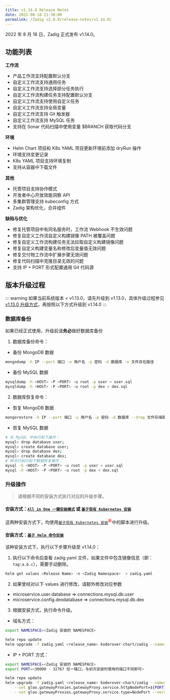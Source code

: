 ```yaml
---
title: v1.14.0 Release Notes
date: 2022-08-18 21:30:00
permalink: /Zadig v2.0.0/release-notes/v1.14.0/
---
```


2022 年 8 月 18 日，Zadig 正式发布 v1.14.0。

## 功能列表

**工作流**

- 产品工作流支持配置默认分支
- 自定义工作流支持通用任务
- 自定义工作流支持选择部分任务执行
- 自定义工作流构建任务支持配置默认分支
- 自定义工作流支持使用自定义任务
- 自定义工作流支持全局变量
- 自定义工作流支持 Git 触发器
- 自定义工作流支持 MySQL 任务
- 支持在 Sonar 代码扫描中使用变量 $BRANCH 获取代码分支

**环境**

- Helm Chart 项目和 K8s YAML 项目更新环境前添加 dryRun 操作
- 环境支持变更记录
- K8s YAML 项目支持环境复制
- 支持从容器中下载文件

**其他**

- 托管项目支持协作模式
- 开发者中心开放效能洞察 API
- 多集群管理支持 kubeconfig 方式
- Zadig 架构优化，合并组件

**缺陷与优化**

- 修复托管项目中有同名服务时，工作流 Webhook 不生效问题
- 修复自定义工作流自定义构建镜像 PATH 被覆盖问题
- 修复自定义工作流构建任务无法拉取自定义构建镜像问题
- 修复自定义构建变量名称修改后变量值无效问题
- 修复交付物工作流中扩展步骤无效问题
- 修复代码扫描中克隆目录无效的问题
- 支持 IP + PORT 形式配置通用 Git 代码源

## 版本升级过程
::: warning
如果当前系统版本 < v1.13.0，请先升级到 v1.13.0，具体升级过程参见 [v1.13.0 升级方式](/Zadig%20v2.0.0/release-notes/v1.13.0/#版本升级过程)，再按照以下方式升级到 v1.14.0
:::

### 数据库备份
如果已经正式使用，升级前请**务必**做好数据库备份
1. 数据库备份命令：
- 备份 MongoDB 数据
```bash
mongodump -h IP --port 端口 -u 用户名 -p 密码 -d 数据库 -o 文件存在路径
```
- 备份 MySQL 数据
```bash
mysqldump -h <HOST> -P <PORT> -u root -p user > user.sql
mysqldump -h <HOST> -P <PORT> -u root -p dex > dex.sql
```
2. 数据库恢复命令：
- 恢复 MongoDB 数据
```bash
mongorestore -h IP --port 端口 -u 用户名 -p 密码 -d 数据库 --drop 文件存储路径
```
- 恢复 MySQL 数据
```bash
# 在 MySQL 中执行如下操作：
mysql> drop database user;
mysql> create database user;
mysql> drop database dex;
mysql> create database dex;
# 命令行执行如下数据恢复操作：
mysql -h <HOST> -P <PORT> -u root -p user < user.sql
mysql -h <HOST> -P <PORT> -u root -p dex < dex.sql
```

### 升级操作

> 请根据不同的安装方式执行对应的升级步骤。

#### 安装方式：[`All in One 一键安装模式`](/Zadig%20v2.0.0/install/all-in-one/) 或 [`基于现有 Kubernetes 安装`](/Zadig%20v2.0.0/install/install-on-k8s/)

这两种安装方式下，均使用[`基于现有 Kubernetes 安装`](/Zadig%20v2.0.0/install/install-on-k8s/)<sup style='color: red'>新</sup>中的脚本进行升级。

#### 安装方式：[`基于 Helm 命令安装`](/Zadig%20v2.0.0/install/helm-deploy/)
该种安装方式下，执行以下步骤升级至 v1.14.0：

1. 执行以下命令后查看 zadig.yaml 文件，如果文件中包含镜像信息（即：`tag:a.b.c`），需要手动删除。

```bash
helm get values <Release Name> -n <Zadig Namespace>  > zadig.yaml
```

2. 如果曾经对以下 values 进行修改，请额外修改对应参数
- microservice.user.database  =>   connections.mysql.db.user
- microservice.config.dexdatabase => connections.mysql.db.dex


3. 根据安装方式，执行命令升级。

- 域名方式：

```bash
export NAMESPACE=<Zadig 安装的 NAMESPACE>

helm repo update
helm upgrade -f zadig.yaml <release_name> koderover-chart/zadig --namespace ${NAMESPACE} --version=1.14.0
```

- IP + PORT 方式：

```bash
export NAMESPACE=<Zadig 安装的 NAMESPACE>
export PORT=<30000 - 32767 任一端口，与初次安装时使用的端口不同即可>

helm repo update
helm upgrade -f zadig.yaml <release_name> koderover-chart/zadig --namespace ${NAMESPACE} \
    --set gloo.gatewayProxies.gatewayProxy.service.httpNodePort=${PORT} \
    --set gloo.gatewayProxies.gatewayProxy.service.type=NodePort --version=1.14.0
```
